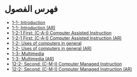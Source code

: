 # فهرس الفصول

- [1-1- Introduction](ch1/EN/1-1-Introduction.md)
  <!-- - [FAQ](ch1/FAQ/1-1-Introduction.md) -->
- [1-1- Introduction (AR)](ch1/AR/1-1-Introduction_AR.md)
- [1-2-1 First: (C-A-I) Computer Assisted Instruction](ch1/EN/1-2-1-Computer_Assisted_Instruction.md)
  <!-- - [FAQ](ch1/FAQ/1-2-1-Computer_Assisted_Instruction.md) -->
- [1-2-1 First: (C-A-I) Computer Assisted Instruction (AR)](ch1/AR/1-2-1-Computer_Assisted_Instruction_AR.md)
- [1-2- Uses of computers in general](ch1/EN/1-2-Uses_of_computers_in_general.md)
  <!-- - [FAQ](ch1/FAQ/1-2-Uses_of_computers_in_general.md) -->
- [1-2- Uses of computers in general (AR)](ch1/AR/1-2-Uses_of_computers_in_general_AR.md)
- [1-3- Multimedia](ch1/EN/1-3-Multimedia.md)
  <!-- - [FAQ](ch1/FAQ/1-3-Multimedia.md) -->
- [1-3- Multimedia (AR)](ch1/AR/1-3-Multimedia_AR.md)
- [12-2- Second: (C-M-I) Computer Managed Instruction](ch1/EN/12-2-Computer_Managed_Instruction.md)
  <!-- - [FAQ](ch1/FAQ/12-2-Computer_Managed_Instruction.md) -->
- [12-2- Second: (C-M-I) Computer Managed Instruction (AR)](ch1/AR/12-2-Computer_Managed_Instruction_AR.md)